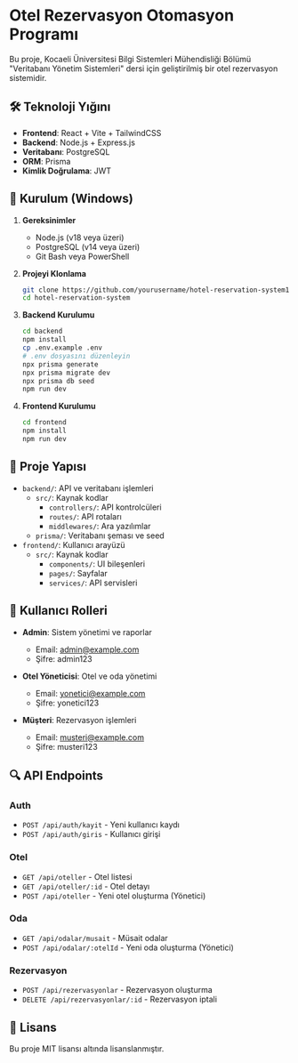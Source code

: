 # Otel Rezervasyon Otomasyon Programı

Bu proje, Kocaeli Üniversitesi Bilgi Sistemleri Mühendisliği Bölümü "Veritabanı Yönetim Sistemleri" dersi için geliştirilmiş bir otel rezervasyon sistemidir.

## 🛠️ Teknoloji Yığını

- **Frontend**: React + Vite + TailwindCSS
- **Backend**: Node.js + Express.js
- **Veritabanı**: PostgreSQL
- **ORM**: Prisma
- **Kimlik Doğrulama**: JWT

## 🚀 Kurulum (Windows)

1. **Gereksinimler**
   - Node.js (v18 veya üzeri)
   - PostgreSQL (v14 veya üzeri)
   - Git Bash veya PowerShell

2. **Projeyi Klonlama**
   ```bash
   git clone https://github.com/yourusername/hotel-reservation-system1.git
   cd hotel-reservation-system
   ```

3. **Backend Kurulumu**
   ```bash
   cd backend
   npm install
   cp .env.example .env
   # .env dosyasını düzenleyin
   npx prisma generate
   npx prisma migrate dev
   npx prisma db seed
   npm run dev
   ```

4. **Frontend Kurulumu**
   ```bash
   cd frontend
   npm install
   npm run dev
   ```

## 📁 Proje Yapısı

- `backend/`: API ve veritabanı işlemleri
  - `src/`: Kaynak kodlar
    - `controllers/`: API kontrolcüleri
    - `routes/`: API rotaları
    - `middlewares/`: Ara yazılımlar
  - `prisma/`: Veritabanı şeması ve seed
- `frontend/`: Kullanıcı arayüzü
  - `src/`: Kaynak kodlar
    - `components/`: UI bileşenleri
    - `pages/`: Sayfalar
    - `services/`: API servisleri

## 👥 Kullanıcı Rolleri

- **Admin**: Sistem yönetimi ve raporlar
  - Email: admin@example.com
  - Şifre: admin123

- **Otel Yöneticisi**: Otel ve oda yönetimi
  - Email: yonetici@example.com
  - Şifre: yonetici123

- **Müşteri**: Rezervasyon işlemleri
  - Email: musteri@example.com
  - Şifre: musteri123

## 🔍 API Endpoints

### Auth
- `POST /api/auth/kayit` - Yeni kullanıcı kaydı
- `POST /api/auth/giris` - Kullanıcı girişi

### Otel
- `GET /api/oteller` - Otel listesi
- `GET /api/oteller/:id` - Otel detayı
- `POST /api/oteller` - Yeni otel oluşturma (Yönetici)

### Oda
- `GET /api/odalar/musait` - Müsait odalar
- `POST /api/odalar/:otelId` - Yeni oda oluşturma (Yönetici)

### Rezervasyon
- `POST /api/rezervasyonlar` - Rezervasyon oluşturma
- `DELETE /api/rezervasyonlar/:id` - Rezervasyon iptali

## 📝 Lisans

Bu proje MIT lisansı altında lisanslanmıştır. 